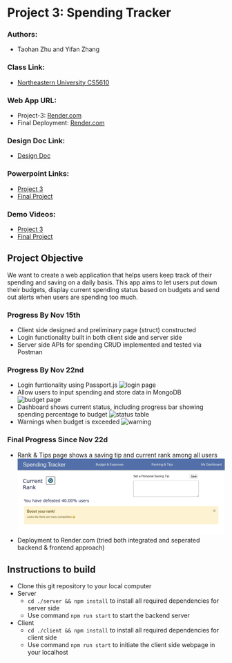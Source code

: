 # Project 3: Spending Tracker

### Authors:

- Taohan Zhu and Yifan Zhang

### Class Link:

- [Northeastern University CS5610](https://johnguerra.co/lectures/webDevelopment_fall2022/)

### Web App URL:

- Project-3: [Render.com](https://savewithustoday.onrender.com/)
- Final Deployment: [Render.com](https://savewithustoday-cs5610.onrender.com)

### Design Doc Link:

- [Design Doc](https://docs.google.com/document/d/1XUuSi9c5Sal9Rxedo3zFdvfOoCsSGGy5Y-GhISV-ebw/edit?usp=sharing)

### Powerpoint Links:

- [Project 3](https://docs.google.com/presentation/d/103JV4gYfpZEIUTZt7s4ClHSkGExUe5ZJ8ycUypB2-L8/)
- [Final Project](https://docs.google.com/presentation/d/1bRgVtVx6Efx3Hl5dwiWP2jGry0DcGHBoUQg0WBbe7IA/)

### Demo Videos:
- [Project 3](https://youtu.be/JQskg0HS9mQ)
- [Final Project](https://youtu.be/WzawJhDVpzo)

## Project Objective

We want to create a web application that helps users keep track of their spending and saving on a daily basis. This app aims to let users put down their budgets, display current spending status based on budgets and send out alerts when users are spending too much.

### Progress By Nov 15th

- Client side designed and preliminary page (struct) constructed
- Login functionality built in both client side and server side
- Server side APIs for spending CRUD implemented and tested via Postman

### Progress By Nov 22nd

- Login funtionality using Passport.js
  ![login page](client/src/images/login-page.png)
- Allow users to input spending and store data in MongoDB
  ![budget page](client/src/images/budget-page.png)
- Dashboard shows current status, including progress bar showing spending
  percentage to budget
  ![status table](client/src/images/status-table.png)
- Warnings when budget is exceeded
  ![warning](client/src/images/warnings.png)

### Final Progress Since Nov 22d

- Rank & Tips page shows a saving tip and current rank among all users
![rank page](client/src/images/rankTIps.png)
- Deployment to Render.com (tried both integrated and seperated backend & frontend approach)

## Instructions to build

- Clone this git repository to your local computer
- Server
  - `cd ./server && npm install` to install all required dependencies for server side
  - Use command `npm run start` to start the backend server
- Client
  - `cd ./client && npm install` to install all required dependencies for client side
  - Use command `npm run start` to initiate the client side webpage in your localhost
